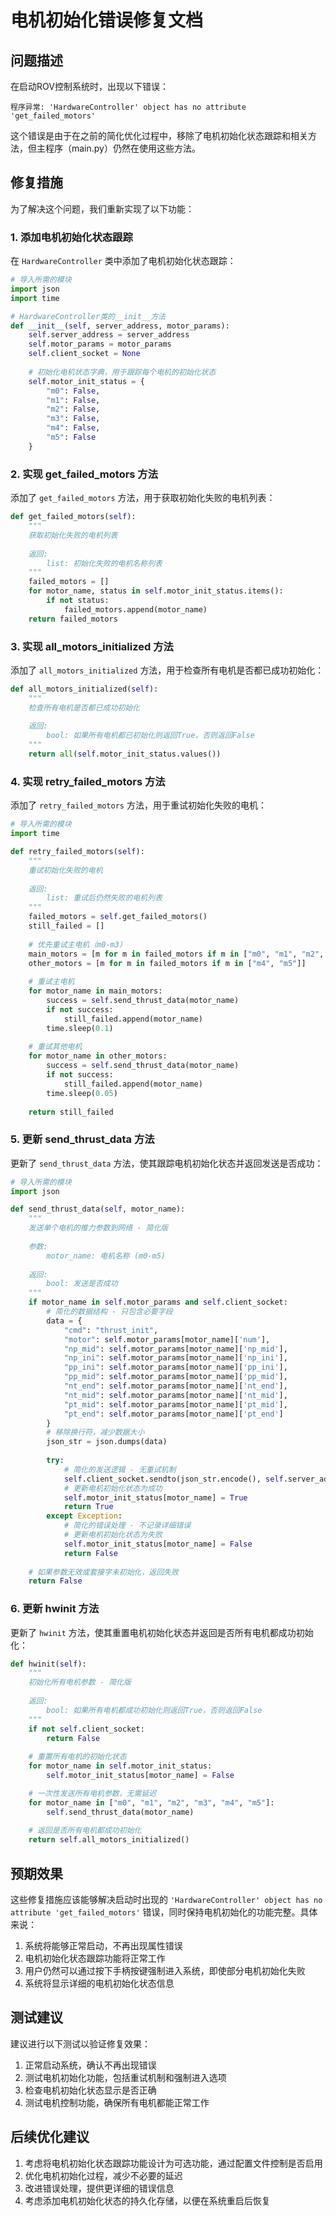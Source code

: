 # 电机初始化错误修复文档

## 问题描述

在启动ROV控制系统时，出现以下错误：

```
程序异常: 'HardwareController' object has no attribute 'get_failed_motors'
```

这个错误是由于在之前的简化优化过程中，移除了电机初始化状态跟踪和相关方法，但主程序（main.py）仍然在使用这些方法。

## 修复措施

为了解决这个问题，我们重新实现了以下功能：

### 1. 添加电机初始化状态跟踪

在 `HardwareController` 类中添加了电机初始化状态跟踪：

```python
# 导入所需的模块
import json
import time

# HardwareController类的__init__方法
def __init__(self, server_address, motor_params):
    self.server_address = server_address
    self.motor_params = motor_params
    self.client_socket = None
    
    # 初始化电机状态字典，用于跟踪每个电机的初始化状态
    self.motor_init_status = {
        "m0": False,
        "m1": False,
        "m2": False,
        "m3": False,
        "m4": False,
        "m5": False
    }
```

### 2. 实现 get_failed_motors 方法

添加了 `get_failed_motors` 方法，用于获取初始化失败的电机列表：

```python
def get_failed_motors(self):
    """
    获取初始化失败的电机列表
    
    返回:
        list: 初始化失败的电机名称列表
    """
    failed_motors = []
    for motor_name, status in self.motor_init_status.items():
        if not status:
            failed_motors.append(motor_name)
    return failed_motors
```

### 3. 实现 all_motors_initialized 方法

添加了 `all_motors_initialized` 方法，用于检查所有电机是否都已成功初始化：

```python
def all_motors_initialized(self):
    """
    检查所有电机是否都已成功初始化
    
    返回:
        bool: 如果所有电机都已初始化则返回True，否则返回False
    """
    return all(self.motor_init_status.values())
```

### 4. 实现 retry_failed_motors 方法

添加了 `retry_failed_motors` 方法，用于重试初始化失败的电机：

```python
# 导入所需的模块
import time

def retry_failed_motors(self):
    """
    重试初始化失败的电机
    
    返回:
        list: 重试后仍然失败的电机列表
    """
    failed_motors = self.get_failed_motors()
    still_failed = []
    
    # 优先重试主电机（m0-m3）
    main_motors = [m for m in failed_motors if m in ["m0", "m1", "m2", "m3"]]
    other_motors = [m for m in failed_motors if m in ["m4", "m5"]]
    
    # 重试主电机
    for motor_name in main_motors:
        success = self.send_thrust_data(motor_name)
        if not success:
            still_failed.append(motor_name)
        time.sleep(0.1)
    
    # 重试其他电机
    for motor_name in other_motors:
        success = self.send_thrust_data(motor_name)
        if not success:
            still_failed.append(motor_name)
        time.sleep(0.05)
    
    return still_failed
```

### 5. 更新 send_thrust_data 方法

更新了 `send_thrust_data` 方法，使其跟踪电机初始化状态并返回发送是否成功：

```python
# 导入所需的模块
import json

def send_thrust_data(self, motor_name):
    """
    发送单个电机的推力参数到网络 - 简化版
    
    参数:
        motor_name: 电机名称 (m0-m5)
        
    返回:
        bool: 发送是否成功
    """
    if motor_name in self.motor_params and self.client_socket:
        # 简化的数据结构 - 只包含必要字段
        data = {
            "cmd": "thrust_init",
            "motor": self.motor_params[motor_name]['num'],
            "np_mid": self.motor_params[motor_name]['np_mid'],
            "np_ini": self.motor_params[motor_name]['np_ini'],
            "pp_ini": self.motor_params[motor_name]['pp_ini'],
            "pp_mid": self.motor_params[motor_name]['pp_mid'],
            "nt_end": self.motor_params[motor_name]['nt_end'],
            "nt_mid": self.motor_params[motor_name]['nt_mid'],
            "pt_mid": self.motor_params[motor_name]['pt_mid'],
            "pt_end": self.motor_params[motor_name]['pt_end']
        }
        # 移除换行符，减少数据大小
        json_str = json.dumps(data)
        
        try:
            # 简化的发送逻辑 - 无重试机制
            self.client_socket.sendto(json_str.encode(), self.server_address)
            # 更新电机初始化状态为成功
            self.motor_init_status[motor_name] = True
            return True
        except Exception:
            # 简化的错误处理 - 不记录详细错误
            # 更新电机初始化状态为失败
            self.motor_init_status[motor_name] = False
            return False
            
    # 如果参数无效或套接字未初始化，返回失败
    return False
```

### 6. 更新 hwinit 方法

更新了 `hwinit` 方法，使其重置电机初始化状态并返回是否所有电机都成功初始化：

```python
def hwinit(self):
    """
    初始化所有电机参数 - 简化版
    
    返回:
        bool: 如果所有电机都成功初始化则返回True，否则返回False
    """
    if not self.client_socket:
        return False
        
    # 重置所有电机的初始化状态
    for motor_name in self.motor_init_status:
        self.motor_init_status[motor_name] = False

    # 一次性发送所有电机参数，无需延迟
    for motor_name in ["m0", "m1", "m2", "m3", "m4", "m5"]:
        self.send_thrust_data(motor_name)
        
    # 返回是否所有电机都成功初始化
    return self.all_motors_initialized()
```

## 预期效果

这些修复措施应该能够解决启动时出现的 `'HardwareController' object has no attribute 'get_failed_motors'`
错误，同时保持电机初始化的功能完整。具体来说：

1. 系统将能够正常启动，不再出现属性错误
2. 电机初始化状态跟踪功能将正常工作
3. 用户仍然可以通过按下手柄按键强制进入系统，即使部分电机初始化失败
4. 系统将显示详细的电机初始化状态信息

## 测试建议

建议进行以下测试以验证修复效果：

1. 正常启动系统，确认不再出现错误
2. 测试电机初始化功能，包括重试机制和强制进入选项
3. 检查电机初始化状态显示是否正确
4. 测试电机控制功能，确保所有电机都能正常工作

## 后续优化建议

1. 考虑将电机初始化状态跟踪功能设计为可选功能，通过配置文件控制是否启用
2. 优化电机初始化过程，减少不必要的延迟
3. 改进错误处理，提供更详细的错误信息
4. 考虑添加电机初始化状态的持久化存储，以便在系统重启后恢复